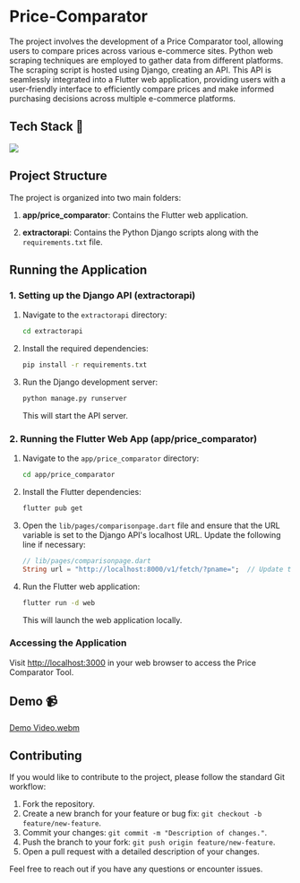 # Price-Comparator
The project involves the development of a Price Comparator tool, allowing users to compare prices across various e-commerce sites. Python web scraping techniques are employed to gather data from different platforms. The scraping script is hosted using Django, creating an API. This API is seamlessly integrated into a Flutter web application, providing users with a user-friendly interface to efficiently compare prices and make informed purchasing decisions across multiple e-commerce platforms.

## Tech Stack 📎

<div>
  <img src="https://skillicons.dev/icons?i=flutter,dart,python,django"/>  
</div>

## Project Structure

The project is organized into two main folders:

1. **app/price_comparator**: Contains the Flutter web application.

2. **extractorapi**: Contains the Python Django scripts along with the `requirements.txt` file.

## Running the Application

### 1. Setting up the Django API (extractorapi)

1. Navigate to the `extractorapi` directory:

    ```bash
    cd extractorapi
    ```

2. Install the required dependencies:

    ```bash
    pip install -r requirements.txt
    ```

3. Run the Django development server:

    ```bash
    python manage.py runserver
    ```

   This will start the API server.

### 2. Running the Flutter Web App (app/price_comparator)

1. Navigate to the `app/price_comparator` directory:

    ```bash
    cd app/price_comparator
    ```

2. Install the Flutter dependencies:

    ```bash
    flutter pub get
    ```

3. Open the `lib/pages/comparisonpage.dart` file and ensure that the URL variable is set to the Django API's localhost URL. Update the following line if necessary:

    ```dart
    // lib/pages/comparisonpage.dart
    String url = "http://localhost:8000/v1/fetch/?pname=";  // Update the localhost port as needed
    ```

4. Run the Flutter web application:

    ```bash
    flutter run -d web
    ```

   This will launch the web application locally.

### Accessing the Application

Visit [http://localhost:3000](http://localhost:3000) in your web browser to access the Price Comparator Tool.

## Demo 📹

[Demo Video.webm](https://github.com/Aaditya1612/Price-Comparator/assets/83654180/5dadd07f-83bc-4830-9ab4-81609a390248)

## Contributing

If you would like to contribute to the project, please follow the standard Git workflow:

1. Fork the repository.
2. Create a new branch for your feature or bug fix: `git checkout -b feature/new-feature`.
3. Commit your changes: `git commit -m "Description of changes."`.
4. Push the branch to your fork: `git push origin feature/new-feature`.
5. Open a pull request with a detailed description of your changes.

Feel free to reach out if you have any questions or encounter issues.


